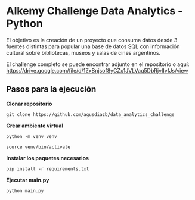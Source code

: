 # Alkemy Challenge Data Analytics - Python

El objetivo es la creación de un proyecto que consuma datos desde 3 fuentes distintas para popular una base de datos SQL con información cultural sobre bibliotecas, museos y salas de cines argentinos.

El challenge completo se puede encontrar adjunto en el repositorio o aquí: https://drive.google.com/file/d/1ZxBnjsof8yCZx1JVLVaq5DbRjvIIvfJs/view


## Pasos para la ejecución

**Clonar repositorio**
```
git clone https://github.com/agusdiazb/data_analytics_challenge
```
**Crear ambiente virtual**
```
python -m venv venv
```
```
source venv/bin/activate
```
**Instalar los paquetes necesarios**
```
pip install -r requirements.txt
```
**Ejecutar main.py**
```
python main.py
```

